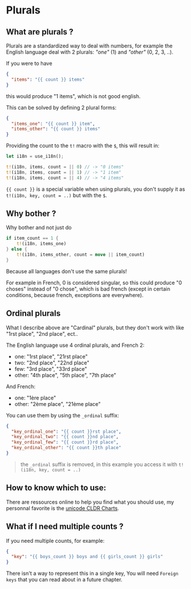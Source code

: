 # Plurals

## What are plurals ?

Plurals are a standardized way to deal with numbers, for example the English language deal with 2 plurals: _"one"_ (1) and _"other"_ (0, 2, 3, ..).

If you were to have

```json
{
  "items": "{{ count }} items"
}
```

this would produce "1 items", which is not good english.

This can be solved by defining 2 plural forms:

```json
{
  "items_one": "{{ count }} item",
  "items_other": "{{ count }} items"
}
```

Providing the count to the `t!` macro with the `$`, this will result in:

```rust
let i18n = use_i18n();

t!(i18n, items, count = || 0) // -> "0 items"
t!(i18n, items, count = || 1) // -> "1 item"
t!(i18n, items, count = || 4) // -> "4 items"
```

`{{ count }}` is a special variable when using plurals, you don't supply it as `t!(i18n, key, count = ..)` but with the `$`.

## Why bother ?

Why bother and not just do

```rust
if item_count == 1 {
    t!(i18n, items_one)
} else {
    t!(i18n, items_other, count = move || item_count)
}
```

Because all languages don't use the same plurals!

For example in French, 0 is considered singular, so this could produce "0 choses" instead of "0 chose", which is bad french (except in certain conditions, because french, exceptions are everywhere).

## Ordinal plurals

What I describe above are "Cardinal" plurals, but they don't work with like "1rst place", "2nd place", ect..

The English language use 4 ordinal plurals, and French 2:

- one: "1rst place", "21rst place"
- two: "2nd place", "22nd place"
- few: "3rd place", "33rd place"
- other: "4th place", "5th place", "7th place"

And French:

- one: "1ère place"
- other: "2ème place", "21ème place"

You can use them by using the `_ordinal` suffix:

```json
{
  "key_ordinal_one": "{{ count }}rst place",
  "key_ordinal_two": "{{ count }}nd place",
  "key_ordinal_few": "{{ count }}rd place",
  "key_ordinal_other": "{{ count }}th place"
}
```

> the `_ordinal` suffix is removed, in this example you access it with `t!(i18n, key, count = ..)`

## How to know which to use:

There are ressources online to help you find what you should use, my personnal favorite is the [unicode CLDR Charts](https://www.unicode.org/cldr/charts/44/supplemental/language_plural_rules.html).

## What if I need multiple counts ?

If you need multiple counts, for example:

```json
{
  "key": "{{ boys_count }} boys and {{ girls_count }} girls"
}
```

There isn't a way to represent this in a single key, You will need `Foreign keys` that you can read about in a future chapter.

